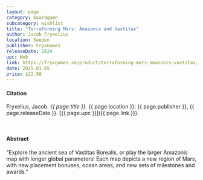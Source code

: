 ```yaml
---
layout: page
category: boardgame
subcategory: wishlist
title: "Terraforming Mars: Amazonis and Vastitas"
author: Jacob Fryxelius
location: Sweden
publisher: FryxGames
releaseDate: 2024
upc: Web
link: https://fryxgames.se/product/terraforming-mars-amazonis-vastitas/
date: 2025-01-05
price: $22.50
---
```


#### Citation

Fryxelius, Jacob. *{{ page.title }}.* {{ page.location }}: {{ page.publisher }}, {{ page.releaseDate }}. [{{ page.upc }}]({{ page.link }}).

<br>


#### Abstract

"Explore the ancient sea of Vastitas Borealis, or play the larger Amazonis map with longer global parameters! Each map depicts a new region of Mars, with new placement bonuses, ocean areas, and new sets of milestones and awards."
